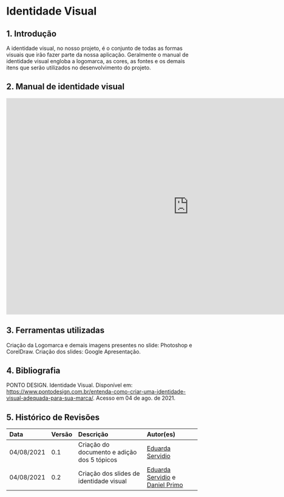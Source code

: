 # Identidade Visual

## 1. Introdução

A identidade visual, no nosso projeto, é o conjunto de todas as formas visuais que irão fazer parte da nossa aplicação. Geralmente o manual de identidade visual engloba a logomarca, as cores, as fontes e os demais itens que serão utilizados no desenvolvimento do projeto.
## 2. Manual de identidade visual

<iframe src="https://docs.google.com/presentation/d/1cqHehaKPVooiFK7OJ0o08Ob8CfAje1CwZLQSL7UhIYc/edit?usp=sharing" frameborder="0" width="960" height="569" allowfullscreen="true" mozallowfullscreen="true" webkitallowfullscreen="true"></iframe>

## 3. Ferramentas utilizadas

Criação da Logomarca e demais imagens presentes no slide: Photoshop e CorelDraw.
Criação dos slides: Google Apresentação.

## 4. Bibliografia

PONTO DESIGN. Identidade Visual. Disponível em: <https://www.pontodesign.com.br/entenda-como-criar-uma-identidade-visual-adequada-para-sua-marca/>. Acesso em 04 de ago. de 2021.

## 5. Histórico de Revisões

| Data       | Versão | Descrição            | Autor(es)                                        |
| :--------- | :----- | :------------------- | :----------------------------------------------- |
| 04/08/2021 | 0.1    | Criação do documento e adição dos 5 tópicos | [Eduarda Servidio](https://github.com/ServideoEC)     |
| 04/08/2021 | 0.2    | Criação dos slides de identidade visual  | [Eduarda Servidio](https://github.com/ServideoEC) e [Daniel Primo](https://github.com/danieldagerom)    |
